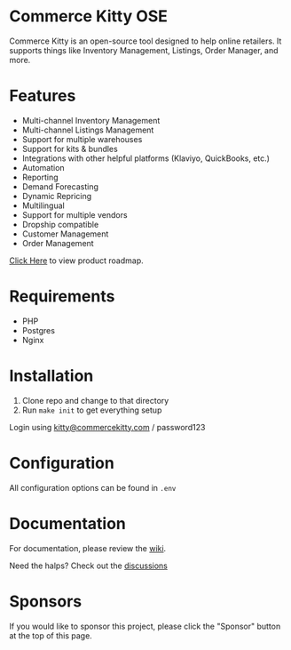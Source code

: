 Commerce Kitty OSE
==================

Commerce Kitty is an open-source tool designed to help online retailers. It
supports things like Inventory Management, Listings, Order Manager, and more.

# Features

* Multi-channel Inventory Management
* Multi-channel Listings Management
* Support for multiple warehouses
* Support for kits & bundles
* Integrations with other helpful platforms (Klaviyo, QuickBooks, etc.)
* Automation
* Reporting
* Demand Forecasting
* Dynamic Repricing
* Multilingual
* Support for multiple vendors
* Dropship compatible
* Customer Management
* Order Management

[Click Here](https://github.com/CommerceKitty/commercekitty-ose/projects)
to view product roadmap.

# Requirements

* PHP
* Postgres
* Nginx

# Installation

1. Clone repo and change to that directory
2. Run `make init` to get everything setup

Login using kitty@commercekitty.com / password123

# Configuration

All configuration options can be found in `.env`

# Documentation

For documentation, please review the [wiki](https://github.com/CommerceKitty/commercekitty-ose/wiki).

Need the halps? Check out the [discussions](https://github.com/CommerceKitty/commercekitty-ose/discussions)

# Sponsors

If you would like to sponsor this project, please click the "Sponsor" button at
the top of this page.

